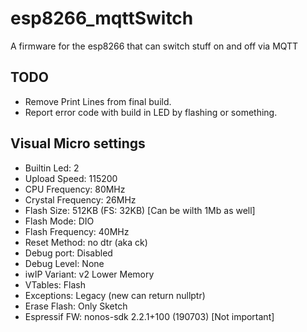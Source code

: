 # esp8266_mqttSwitch
A firmware for the esp8266 that can switch stuff on and off via MQTT

## TODO
- Remove Print Lines from final build.
- Report error code with build in LED by flashing or something.

## Visual Micro settings
- Builtin Led: 2
- Upload Speed: 115200
- CPU Frequency: 80MHz
- Crystal Frequency: 26MHz
- Flash Size: 512KB (FS: 32KB) [Can be wilth 1Mb as well]
- Flash Mode: DIO
- Flash Frequency: 40MHz
- Reset Method: no dtr (aka ck)
- Debug port: Disabled
- Debug Level: None
- iwIP Variant: v2 Lower Memory
- VTables: Flash
- Exceptions: Legacy (new can return nullptr)
- Erase Flash: Only Sketch
- Espressif FW: nonos-sdk 2.2.1+100 (190703) [Not important]